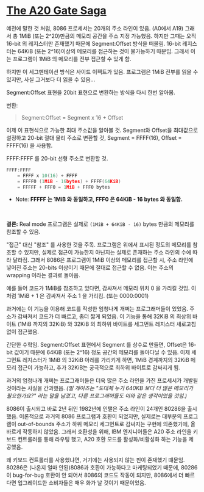 # [The A20 Gate Saga](https://en.wikibooks.org/wiki/X86_Assembly/16,_32,_and_64_Bits#The_A20_Gate_Saga)

예전에 말한 것 처럼, 8086 프로세서는 20개의 주소 라인이 있음. (A0에서 A19) 그래서 총 1MiB (또는 2^20)만큼의 메모리 공간을 주소 지정 가능했음. 하지만 그때는 오직 16-bit 의 레지스터만 존재했기 때문에 Segment:Offset 방식을 떠올림. 16-bit 레지스터는 64KiB (또는 2^16)이상의 메모리를 접근하는 것이 불가능하기 때문임. 그래서 이는 프로그램이 1MiB 의 메모리를 전부 접근할 수 있게 함.

하지만 이 세그멘테이션 방식은 사이드 이팩트가 있음. 프로그램은 1MiB 전부를 읽을 수 있지만, 사실 그거보다 더 읽을 수 있음...

Segment:Offset 표현을 20bit 표현으로 변환하는 방식을 다시 한번 알아봄.

변환:
> Segment:Offset = Segment x 16 + Offset

이제 이 표현식으로 가능한 최대 주소값을 알아볼 것. Segment와 Offset을 최대값으로 설정하고 20-bit 절대 물리 주소로 변환할 것, Segment = FFFF(16), Offset = FFFF(16) 을 사용함.

FFFF:FFFF 를 20-bit 선형 주소로 변환할 것.
```go
FFFF:FFFF
    = FFFF x 10(16) + FFFF
    = FFFF0 (1MiB - 16bytes) + FFFF(64KiB)
    = FFFFF + FFF0 = 1MiB + FFF0 bytes
```
* Note: **FFFFF 는 1MiB 와 동일하고, FFF0 은 64KiB - 16 bytes 와 동일함.**

<br/>

**결론:** Real mode 프로그램은 실제로 `(1MiB + 64KiB - 16)` bytes 만큼의 메모리를 참조할 수 있음.

"접근" 대신 "참조" 를 사용한 것을 주목. 프로그램은 위에서 표시된 정도의 메모리를 참조할 수 있지만, 실제로 접근이 가능한지 아닌지는 실제로 존재하는 주소 라인의 수에 따라 달라짐. 그래서 8086은 프로그램이 1MiB 이상의 메모리를 접근할 시, 주소 라인에 넣어진 주소는 20-bits 이상이기 때문에 절대로 접근할 수 없음. 이는 주소의 wrapping 이라는 결과로 돌아옴.

예를 들어 코드가 1MiB를 참조하고 있다면, 감싸져서 메모리 위치 0 을 가리킬 것임. 이처럼 1MiB + 1 은 감싸져서 주소 1 을 가리킴. (또는 0000:0001)

과거에는 이 기능을 이용해 코드를 작성한 엄청나게 개쩌는 프로그래머들이 있었음. 주소가 감싸져서 코드가 더 빠르고, 좀더 짧게 되었음. 이 기능을 통해 32KiB 의 최상위 바이트 (1MiB 까지의 32KiB) 와 32KiB 의 최하위 바이트를 세그먼트 레지스터 새로고침 없이 접근했음.

간단한 수학임. Segment:Offset 표현에서 Segment 를 상수로 만들면, Offset은 16-bit 값이기 때문에 64KiB (또는 2^16) 정도 공간의 메모리를 돌아다닐 수 있음. 이제 세그먼트 레지스터가 1MiB 의 32KiB 아레를 가리키게 하면, 1MiB 경계까지의 32KiB 메모리 접근이 가능하고, 추가 32KiB는 궁극적으로 최하위 바이트로 감싸지게 됨.

과거의 엄청나개 개쩌는 프로그래머들은 더욱 많은 주소 라인을 가진 프로세서가 개발될 것이라는 사실을 간과했음. *(빌 게이츠는 "도대체 누가 640KB 보다 더 많은 메모리가 필요한가요?" 라는 말을 남겼고, 다른 프로그래머들도 이와 같은 생각이었을 것임.)*

8086이 출시되고 바로 2년 뒤인 1982년에 인탤은 주소 라인이 24개인 80286을 출시했음. 이론적으로 과거의 8086 프로그램과 호환이 되었지만, 실제로는 대부분의 프로그램이 out-of-bounds 주소가 하위 메모리 세그먼트로 감싸지는 구현에 의존했기에, 올바르게 작동하지 않았음. 그래서 호환성을 위해, IBM 엔지니어들은 A20 주소 라인을 키보드 컨트롤러를 통해 라우팅 했고, A20 호환 모드를 활성화/비활성화 하는 기능을 제공했음.

왜 키보드 컨트롤러를 사용했냐면, 거기에는 사용되지 않는 핀이 존재했기 떄문임. 80286은 (나온지 얼마 안된)8086과 호환이 가능하다고 마케팅되었기 때문에, 80286이 bug-for-bug 호환이 안 되어서 8086의 코드도 작동이 되지만, 8086에서 더 빠르다면 업그레이드한 소비자들은 매우 화가 날 것이기 때문이었음.
